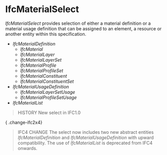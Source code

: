 # IfcMaterialSelect

_IfcMaterialSelect_ provides selection of either a material definition or a material usage definition that can be assigned to an element, a resource or another entity within this specification.<!-- end of definition -->

* _IfcMaterialDefinition_
    * _IfcMaterial_
    * _IfcMaterialLayer_
    * _IfcMaterialLayerSet_
    * _IfcMaterialProfile_
    * _IfcMaterialProfileSet_
    * _IfcMaterialConstituent_
    * _IfcMaterialConstituentSet_
* _IfcMaterialUsageDefinition_
    * _IfcMaterialLayerSetUsage_
    * _IfcMaterialProfileSetUsage_
* _IfcMaterialList_

> HISTORY  New select in IFC1.0

{ .change-ifc2x4}
> IFC4 CHANGE The select now includes two new abstract entities _IfcMaterialDefinition_ and _IfcMaterialUsageDefinition_ with upward compatibility. The use of _IfcMaterialList_ is deprecated from IFC4 onwards.
